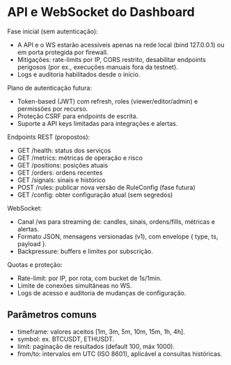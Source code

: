 # API e WebSocket do Dashboard

Fase inicial (sem autenticação):
- A API e o WS estarão acessíveis apenas na rede local (bind 127.0.0.1) ou em porta protegida por firewall.
- Mitigações: rate-limits por IP, CORS restrito, desabilitar endpoints perigosos (por ex., execuções manuais fora da testnet).
- Logs e auditoria habilitados desde o início.

Plano de autenticação futura:
- Token-based (JWT) com refresh, roles (viewer/editor/admin) e permissões por recurso.
- Proteção CSRF para endpoints de escrita.
- Suporte a API keys limitadas para integrações e alertas.

Endpoints REST (propostos):
- GET /health: status dos serviços
- GET /metrics: métricas de operação e risco
- GET /positions: posições atuais
- GET /orders: ordens recentes
- GET /signals: sinais e histórico
- POST /rules: publicar nova versão de RuleConfig (fase futura)
- GET /config: obter configuração atual (sem segredos)

WebSocket:
- Canal /ws para streaming de: candles, sinais, ordens/fills, métricas e alertas.
- Formato JSON, mensagens versionadas (v1), com envelope { type, ts, payload }.
- Backpressure: buffers e limites por subscrição.

Quotas e proteção:
- Rate-limit: por IP, por rota, com bucket de 1s/1min.
- Limite de conexões simultâneas no WS.
- Logs de acesso e auditoria de mudanças de configuração.

## Parâmetros comuns

- timeframe: valores aceitos [1m, 3m, 5m, 10m, 15m, 1h, 4h].
- symbol: ex. BTCUSDT, ETHUSDT.
- limit: paginação de resultados (default 100, máx 1000).
- from/to: intervalos em UTC (ISO 8601), aplicável a consultas históricas.